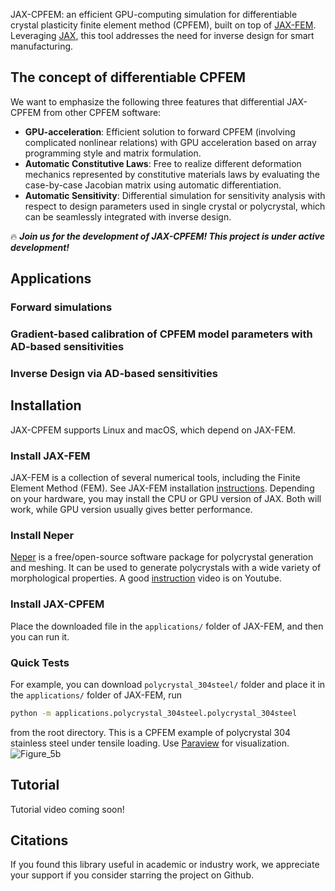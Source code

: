 JAX-CPFEM: an efficient GPU-computing simulation for differentiable crystal plasticity finite element method (CPFEM), built on top of [JAX-FEM](https://github.com/deepmodeling/jax-fem). Leveraging [JAX](https://github.com/google/jax), this tool addresses the need for inverse design for smart manufacturing. 

## The concept of differentiable CPFEM
We want to emphasize the following three features that differential JAX-CPFEM from other CPFEM software:
- __GPU-acceleration__: Efficient solution to forward CPFEM (involving complicated nonlinear relations) with GPU acceleration based on array programming style and matrix formulation.
- __Automatic Constitutive Laws__: Free to realize different deformation mechanics represented by constitutive materials laws by evaluating the case-by-case Jacobian matrix using automatic differentiation.
- __Automatic Sensitivity__: Differential simulation for sensitivity analysis with respect to design parameters used in single crystal or polycrystal, which can be seamlessly integrated with inverse design.
  
:fire: ***Join us for the development of JAX-CPFEM! This project is under active development!***


## Applications
### Forward simulations

### Gradient-based calibration of CPFEM model parameters with AD‐based sensitivities

### Inverse Design via AD-based sensitivities


## Installation
JAX-CPFEM supports Linux and macOS, which depend on JAX-FEM.
### Install JAX-FEM
JAX-FEM is a collection of several numerical tools, including the Finite Element Method (FEM). See JAX-FEM installation [instructions](https://github.com/deepmodeling/jax-fem?tab=readme-ov-file). Depending on your hardware, you may install the CPU or GPU version of JAX. Both will work, while GPU version usually gives better performance.

### Install Neper
[Neper](https://neper.info/) is a free/open-source software package for polycrystal generation and meshing. It can be used to generate polycrystals with a wide variety of morphological properties. A good [instruction](https://www.youtube.com/watch?v=Wy9n756wFu4&list=PLct8iNZXls-BMU7aleWoSoxgD8OFFe48W&index=5) video is on Youtube.

### Install JAX-CPFEM
Place the downloaded file in the `applications/` folder of JAX-FEM, and then you can run it.

### Quick Tests
For example, you can download `polycrystal_304steel/` folder and place it in the `applications/` folder of JAX-FEM, run
```bash
python -m applications.polycrystal_304steel.polycrystal_304steel
```
from the root directory. This is a CPFEM example of polycrystal 304 stainless steel under tensile loading. Use [Paraview](https://www.paraview.org/) for visualization.
![Figure_5b](https://github.com/user-attachments/assets/c9fa4973-d2b5-45fc-b001-b65946eeed31)

## Tutorial
Tutorial video coming soon!

## Citations
If you found this library useful in academic or industry work, we appreciate your support if you consider starring the project on Github.
